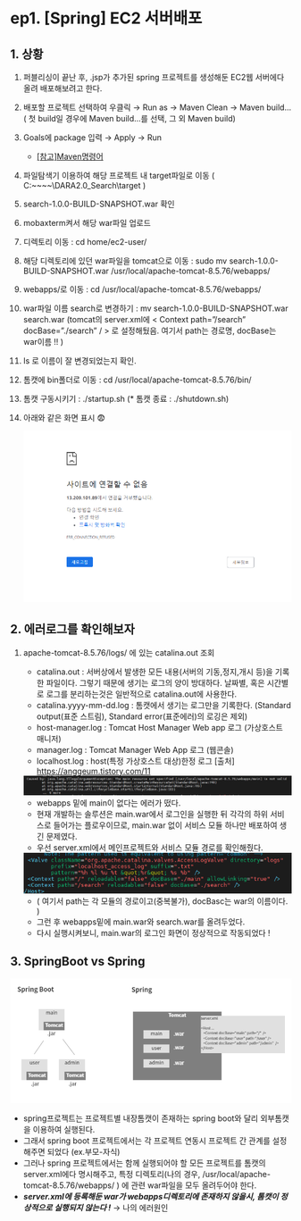 # ep1. [Spring] EC2 서버배포

## 1. 상황
1. 퍼블리싱이 끝난 후, .jsp가 추가된 spring 프로젝트를 생성해둔 EC2웹 서버에다 올려 배포해보려고 한다.
2. 배포할 프로젝트 선택하여 우클릭 → Run as → Maven Clean → Maven build... ( 첫 build일 경우에 Maven build...를 선택, 그 외 Maven build)
3. Goals에 package 입력 → Apply → Run
    - [[참고]Maven명령어](https://wikidocs.net/18341)
4. 파일탐색기 이용하여 해당 프로젝트 내 target파일로 이동 ( C:\~~~~\DARA2.0_Search\target )
5. search-1.0.0-BUILD-SNAPSHOT.war 확인
6. mobaxterm켜서 해당 war파일 업로드
7. 디렉토리 이동 : cd home/ec2-user/
8. 해당 디렉토리에 있던 war파일을 tomcat으로 이동 : sudo mv search-1.0.0-BUILD-SNAPSHOT.war /usr/local/apache-tomcat-8.5.76/webapps/
9. webapps/로 이동 : cd /usr/local/apache-tomcat-8.5.76/webapps/
10. war파일 이름 search로 변경하기 : mv search-1.0.0-BUILD-SNAPSHOT.war search.war
(tomcat의 server.xml에 < Context path=”/search” docBase=”./search” / > 로 설정해뒀음. 여기서 path는 경로명, docBase는 war이름 !! )
11. ls 로 이름이 잘 변경되었는지 확인.
12. 톰캣에 bin폴더로 이동 : cd /usr/local/apache-tomcat-8.5.76/bin/
13. 톰캣 구동시키기 : ./startup.sh (* 톰캣 종료 : ./shutdown.sh)
14. 아래와 같은 화면 표시 😨

    <img src="../image/1_1.png">

## 2. 에러로그를 확인해보자
1. apache-tomcat-8.5.76/logs/ 에 있는 catalina.out 조회
    - catalina.out : 서버상에서 발생한 모든 내용(서버의 기동,정지,개시 등)을 기록한 파일이다.
    그렇기 때문에 생기는 로그의 양이 방대하다. 
    날짜별, 혹은 시간별로 로그를 분리하는것은 일반적으로 catalina.out에 사용한다.
    - catalina.yyyy-mm-dd.log : 톰캣에서 생기는 로그만을 기록한다.
    (Standard output(표준 스트림), Standard error(표준에러)의 로깅은 제외)
    - host-manager.log : Tomcat Host Manager Web app 로그 (가상호스트 매니저)
    - manager.log : Tomcat Manager Web App 로그 (웹콘솔)
    - localhost.log : host(특정 가상호스트 대상)한정 로그
    [출처] https://anggeum.tistory.com/11
   
    <img src="../image/1_2.png">
    
    - webapps 밑에 main이 없다는 에러가 떴다.
    - 현재 개발하는 솔루션은 main.war에서 로그인을 실행한 뒤 각각의 하위 서비스로 들어가는 플로우이므로, main.war 없이 서비스 모듈 하나만 배포하여 생긴 문제였다.
    - 우선 server.xml에서 메인프로젝트와 서비스 모듈 경로를 확인해줬다.
    
    <img src="../image/1_3.png">
    
    - ( 여기서 path는 각 모듈의 경로이고(중복불가), docBasc는 war의 이름이다. )
    - 그런 후 webapps밑에 main.war와 search.war를 올려두었다.
    - 다시 실행시켜보니, main.war의 로그인 화면이 정상적으로 작동되었다 !

## 3. SpringBoot vs Spring
<img src="../image/1_5.png">

- spring프로젝트는 프로젝트별 내장톰캣이 존재하는 spring boot와 달리 외부톰캣을 이용하여 실행된다.
- 그래서 spring boot 프로젝트에서는 각 프로젝트 연동시 프로젝트 간 관계를 설정해주면 되었다 (ex.부모-자식)  
- 그러나 spring 프로젝트에서는 함께 실행되어야 할 모든 프로젝트를 톰캣의 server.xml에다 명시해주고, 특정 디렉토리(나의 경우, /usr/local/apache-tomcat-8.5.76/webapps/ ) 에 관련 war파일을 모두 올려두어야 한다.
- ***server.xml에 등록해둔 war가 webapps디렉토리에 존재하지 않을시, 톰캣이 정상적으로 실행되지 않는다 !***  → 나의 에러원인
